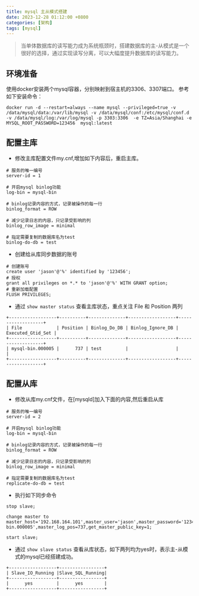 ```yaml
---
title: mysql 主从模式搭建
date: 2023-12-28 01:12:00 +0800
categories: [架构]
tags: [mysql]
---
```


> 当单体数据库的读写能力成为系统瓶颈时，搭建数据库的主-从模式是一个很好的选择，通过实现读写分离，可以大幅度提升数据库的读写能力。

## 环境准备

使用docker安装两个mysql容器，分别映射到宿主机的3306、3307端口。
参考如下安装命令：
```
docker run -d --restart=always --name mysql --privileged=true -v /data/mysql/data:/var/lib/mysql -v /data/mysql/conf:/etc/mysql/conf.d -v /data/mysql/log:/var/log/mysql -p 3303:3306  -e TZ=Asia/Shanghai -e MYSQL_ROOT_PASSWORD=123456  mysql:latest
```

## 配置主库

- 修改主库配置文件my.cnf,增加如下内容后，重启主库。

```
# 服务的唯一编号
server-id = 1

# 开启mysql binlog功能
log-bin = mysql-bin

# binlog记录内容的方式，记录被操作的每一行
binlog_format = ROW

# 减少记录日志的内容，只记录受影响的列
binlog_row_image = minimal

# 指定需要复制的数据库名为test
binlog-do-db = test
```
- 创建给从库同步数据的账号

```
# 创建账号
create user 'jason'@'%' identified by '123456';
# 授权
grant all privileges on *.* to 'jason'@'%' WITH GRANT option;
# 重新加载配置
FLUSH PRIVILEGES;
```

- 通过 `show master status` 查看主库状态，重点关注 File 和 Position 两列
```
+------------------+----------+--------------+------------------+-------------------+
| File             | Position | Binlog_Do_DB | Binlog_Ignore_DB | Executed_Gtid_Set |
+------------------+----------+--------------+------------------+-------------------+
| mysql-bin.000005 |      737 | test         |                  |                   |
+------------------+----------+--------------+------------------+-------------------+
```

## 配置从库

- 修改从库my.cnf文件，在[mysqld]加入下面的内容,然后重启从库
```
# 服务的唯一编号
server-id = 2

# 开启mysql binlog功能
log-bin = mysql-bin

# binlog记录内容的方式，记录被操作的每一行
binlog_format = ROW

# 减少记录日志的内容，只记录受影响的列
binlog_row_image = minimal

# 指定需要复制的数据库名为test
replicate-do-db = test

```
- 执行如下同步命令

```
stop slave;

change master to master_host='192.168.164.101',master_user='jason',master_password='123456',master_log_file='mysql-bin.000005',master_log_pos=737,get_master_public_key=1;

start slave;
```

- 通过 `show slave status` 查看从库状态，如下两列均为yes时，表示主-从模式的mysql已经搭建成功。

```
+------------------+-----------------+
| Slave_IO_Running |Slave_SQL_Running|
+------------------+-----------------+
|      yes         |      yes        | 
+------------------+-----------------+
```


